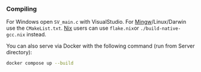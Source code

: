 ### Compiling

For Windows open `SV_main.c` with VisualStudio.
For [Mingw](https://www.mingw-w64.org/)/Linux/Darwin use the `CMakeList.txt`.
[Nix](https://nixos.org/download/#download-nix) users can use `flake.nix`or `./build-native-gcc.nix` instead.

You can also serve via Docker with the following command (run from Server directory):

```sh
docker compose up --build
```
